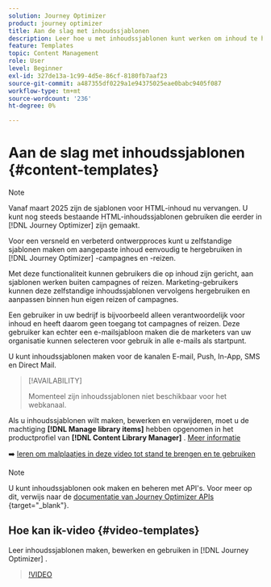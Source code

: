 ```yaml
---
solution: Journey Optimizer
product: journey optimizer
title: Aan de slag met inhoudssjablonen
description: Leer hoe u met inhoudssjablonen kunt werken om inhoud te hergebruiken in Journey Optimizer-campagnes en -reizen
feature: Templates
topic: Content Management
role: User
level: Beginner
exl-id: 327de13a-1c99-4d5e-86cf-8180fb7aaf23
source-git-commit: a487355df0229a1e94375025eae0babc9405f087
workflow-type: tm+mt
source-wordcount: '236'
ht-degree: 0%

---
```



# Aan de slag met inhoudssjablonen {#content-templates}

>[!NOTE]
>
>Vanaf maart 2025 zijn de sjablonen voor HTML-inhoud nu vervangen. U kunt nog steeds bestaande HTML-inhoudssjablonen gebruiken die eerder in [!DNL Journey Optimizer] zijn gemaakt.

Voor een versneld en verbeterd ontwerpproces kunt u zelfstandige sjablonen maken om aangepaste inhoud eenvoudig te hergebruiken in [!DNL Journey Optimizer] -campagnes en -reizen.

Met deze functionaliteit kunnen gebruikers die op inhoud zijn gericht, aan sjablonen werken buiten campagnes of reizen. Marketing-gebruikers kunnen deze zelfstandige inhoudssjablonen vervolgens hergebruiken en aanpassen binnen hun eigen reizen of campagnes.

<!--![](../rn/assets/do-not-localize/content-template.gif)-->

Een gebruiker in uw bedrijf is bijvoorbeeld alleen verantwoordelijk voor inhoud en heeft daarom geen toegang tot campagnes of reizen. Deze gebruiker kan echter een e-mailsjabloon maken die de marketers van uw organisatie kunnen selecteren voor gebruik in alle e-mails als startpunt.

U kunt inhoudssjablonen maken voor de kanalen E-mail, Push, In-App, SMS en Direct Mail.

>[!AVAILABILITY]
>
>Momenteel zijn inhoudssjablonen niet beschikbaar voor het webkanaal.

Als u inhoudssjablonen wilt maken, bewerken en verwijderen, moet u de machtiging **[!DNL Manage library items]** hebben opgenomen in het productprofiel van **[!DNL Content Library Manager]** . [Meer informatie](../administration/ootb-product-profiles.md#content-library-manager)

➡️ [ leren om malplaatjes in deze video tot stand te brengen en te gebruiken ](#video-templates)

>[!NOTE]
>
>U kunt inhoudssjablonen ook maken en beheren met API&#39;s. Voor meer op dit, verwijs naar de [ documentatie van Journey Optimizer APIs ](https://developer.adobe.com/journey-optimizer-apis/references/content/){target="_blank"}.

## Hoe kan ik-video {#video-templates}

Leer inhoudssjablonen maken, bewerken en gebruiken in [!DNL Journey Optimizer] .

>[!VIDEO](https://video.tv.adobe.com/v/3413743/?quality=12)
